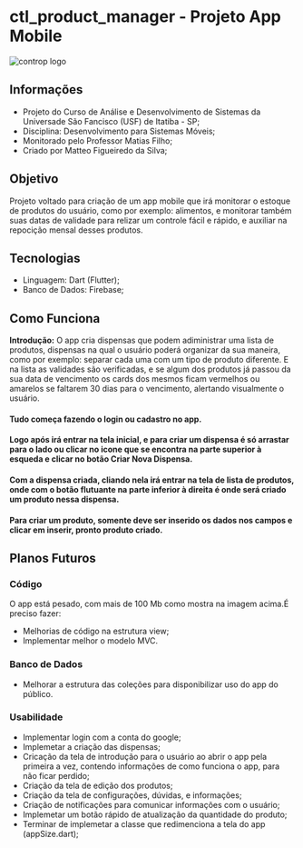 # ctl_product_manager - Projeto App Mobile 

![controp logo](https://user-images.githubusercontent.com/69529755/100896259-3219e600-349d-11eb-8997-4cb5530d9402.png)

## Informações
- Projeto do Curso de Análise e Desenvolvimento de Sistemas da Universade São Fancisco (USF) de Itatiba - SP;
- Disciplina: Desenvolvimento para Sistemas Móveis;
- Monitorado pelo Professor Matias Filho;
- Criado por Matteo Figueiredo da Silva;

## Objetivo

Projeto voltado para criação de um app mobile que irá monitorar o estoque de produtos do usuário, como por exemplo: alimentos, e monitorar também suas datas de validade para relizar um controle fácil e rápido, e auxiliar na repocição mensal desses produtos. 

## Tecnologias
- Linguagem: Dart (Flutter);
- Banco de Dados: Firebase;

## Como Funciona
**Introdução:** O app cria dispensas que podem adiministrar uma lista de produtos, dispensas na qual o usuário poderá organizar da sua maneira, como por exemplo: separar cada uma com um tipo de produto diferente. E na lista as validades são verificadas, e se algum dos produtos já passou da sua data de vencimento os cards dos mesmos ficam vermelhos ou amarelos se faltarem 30 dias para o vencimento, alertando visualmente o usuário.

#### Tudo começa fazendo o login ou cadastro no app.
#### Logo após irá entrar na tela inicial, e para criar um dispensa é só arrastar para o lado ou clicar no icone que se encontra na parte superior à esqueda e clicar no botão Criar Nova Dispensa.
#### Com a dispensa criada, cliando nela irá entrar na tela de lista de produtos, onde com o botão flutuante na parte inferior à direita é onde será criado um produto nessa dispensa.
#### Para criar um produto, somente deve ser inserido os dados nos campos e clicar em inserir, pronto produto criado.

## Planos Futuros
### Código
O app está pesado, com mais de 100 Mb como mostra na imagem acima.É preciso fazer:
- Melhorias de código na estrutura view;
- Implementar melhor o modelo MVC.

### Banco de Dados
- Melhorar a estrutura das coleções para disponibilizar uso do app do público.

### Usabilidade
- Implementar login com a conta do google;
- Implemetar a criação das dispensas;
- Cricação da tela de introdução para o usuário ao abrir o app pela primeira a vez, contendo informações de como funciona o app, para não ficar perdido;
- Criação da tela de edição dos produtos;
- Criação da tela de configurações, dúvidas, e informações;
- Criação de notificações para comunicar informações com o usuário;
- Implemetar um botão rápido de atualização da quantidade do produto;
- Terminar de implemetar a classe que redimenciona a tela do app (appSize.dart);
